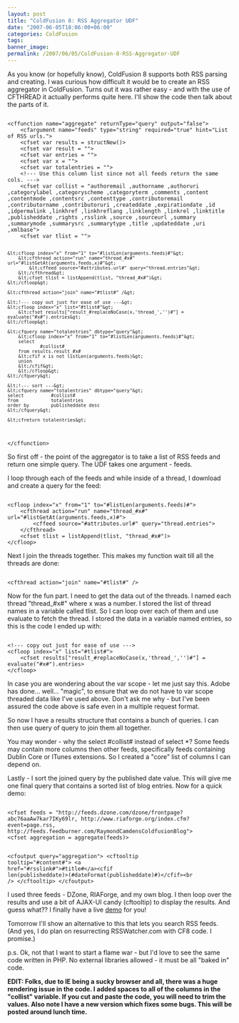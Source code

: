 ```yaml
---
layout: post
title: "ColdFusion 8: RSS Aggregator UDF"
date: "2007-06-05T18:06:00+06:00"
categories: ColdFusion 
tags: 
banner_image: 
permalink: /2007/06/05/ColdFusion-8-RSS-Aggregator-UDF
---
```


As you know (or hopefully know), ColdFusion 8 supports both RSS parsing and creating. I was curious how difficult it would be to create an RSS aggregator in ColdFusion. Turns out it was rather easy - and with the use of CFTHREAD it actually performs quite here. I'll show the code then talk about the parts of it.
<!--more-->
<code>
&lt;cffunction name="aggregate" returnType="query" output="false"&gt;
	&lt;cfargument name="feeds" type="string" required="true" hint="List of RSS urls."&gt;
	&lt;cfset var results = structNew()&gt;
	&lt;cfset var result = ""&gt;
	&lt;cfset var entries = ""&gt;
	&lt;cfset var x = ""&gt;
	&lt;cfset var totalentries = ""&gt;
	&lt;!--- Use this column list since not all feeds return the same cols. ---&gt;
	&lt;cfset var collist = "authoremail ,authorname ,authoruri ,categorylabel ,categoryscheme ,categoryterm ,comments ,content ,contentmode ,contentsrc ,contenttype ,contributoremail ,contributorname ,contributoruri ,createddate ,expirationdate ,id ,idpermalink ,linkhref ,linkhreflang ,linklength ,linkrel ,linktitle ,publisheddate ,rights ,rsslink ,source ,sourceurl ,summary ,summarymode ,summarysrc ,summarytype ,title ,updateddate ,uri ,xmlbase"&gt;
	&lt;cfset var tlist = ""&gt;
	
	&lt;cfloop index="x" from="1" to="#listLen(arguments.feeds)#"&gt;
		&lt;cfthread action="run" name="thread_#x#" url="#listGetAt(arguments.feeds,x)#"&gt;
			&lt;cffeed source="#attributes.url#" query="thread.entries"&gt;
		&lt;/cfthread&gt;
		&lt;cfset tlist = listAppend(tlist, "thread_#x#")&gt;
	&lt;/cfloop&gt;

	&lt;cfthread action="join" name="#tlist#" /&gt;

	&lt;!--- copy out just for ease of use ---&gt;
	&lt;cfloop index="x" list="#tlist#"&gt;
		&lt;cfset results["result_#replaceNoCase(x,'thread_','')#"] = evaluate("#x#").entries&gt;
	&lt;/cfloop&gt;

	&lt;cfquery name="totalentries" dbtype="query"&gt;
		&lt;cfloop index="x" from="1" to="#listLen(arguments.feeds)#"&gt;
		select
		        #collist#
		from results.result_#x#
		&lt;cfif x is not listLen(arguments.feeds)&gt;
		union
		&lt;/cfif&gt;
		&lt;/cfloop&gt;
	&lt;/cfquery&gt;

	&lt;!--- sort ---&gt;
	&lt;cfquery name="totalentries" dbtype="query"&gt;
	select          #collist#
	from            totalentries
	order by        publisheddate desc
	&lt;/cfquery&gt;

	&lt;cfreturn totalentries&gt;
&lt;/cffunction&gt;
</code>

So first off - the point of the aggregator is to take a list of RSS feeds and return one simple query. The UDF takes one argument - feeds. 

I loop through each of the feeds and while inside of a thread, I download and create a query for the feed:

<code>
&lt;cfloop index="x" from="1" to="#listLen(arguments.feeds)#"&gt;
	&lt;cfthread action="run" name="thread_#x#" url="#listGetAt(arguments.feeds,x)#"&gt;
		&lt;cffeed source="#attributes.url#" query="thread.entries"&gt;
	&lt;/cfthread&gt;
	&lt;cfset tlist = listAppend(tlist, "thread_#x#")&gt;
&lt;/cfloop&gt;
</code>

Next I join the threads together. This makes my function wait till all the threads are done:

<code>
&lt;cfthread action="join" name="#tlist#" /&gt;
</code>

Now for the fun part. I need to get the data out of the threads. I named each thread "thread_#x#" where x was a number. I stored the list of thread names in a variable called tlist. So I can loop over each of them and use evaluate to fetch the thread. I stored the data in a variable named entries, so this is the code I ended up with:

<code>
&lt;!--- copy out just for ease of use ---&gt;
&lt;cfloop index="x" list="#tlist#"&gt;
	&lt;cfset results["result_#replaceNoCase(x,'thread_','')#"] = evaluate("#x#").entries&gt;
&lt;/cfloop&gt;
</code>

In case you are wondering about the var scope - let me just say this. Adobe has done... well... "magic", to ensure that we do not have to var scope threaded data like I've used above. Don't ask me why - but I've been assured the code above is safe even in a multiple request format. 

So now I have a results structure that contains a bunch of queries. I can then use query of query to join them all together. 

You may wonder - why the select #collist# instead of select *? Some feeds may contain more columns then other feeds, specifically feeds containing Dublin Core or ITunes extensions. So I created a "core" list of columns I can depend on.

Lastly - I sort the joined query by the published date value. This will give me one final query that contains a sorted list of blog entries. Now for a quick demo:

<code>
&lt;cfset feeds = "http://feeds.dzone.com/dzone/frontpage?abc76aaAw7kar7IKy69lr, http://www.riaforge.org/index.cfm?event=page.rss, http://feeds.feedburner.com/RaymondCamdensColdfusionBlog"&gt;
&lt;cfset aggregation = aggregate(feeds)&gt;

&lt;cfoutput query="aggregation"&gt;
&lt;cftooltip tooltip="#content#"&gt;
&lt;a href="#rsslink#"&gt;#title#&lt;/a&gt;&lt;cfif
len(publisheddate)&gt;(#dateFormat(publisheddate)#)&lt;/cfif&gt;&lt;br /&gt;
&lt;/cftooltip&gt;
&lt;/cfoutput&gt;
</code>

I used three feeds - DZone, RIAForge, and my own blog. I then  loop over the results and use a bit of AJAX-UI candy (cftooltip) to display the results. And guess what?? I finally have a live <a href="http://www.raymondcamden.com/demos/rssagg/test.cfm">demo</a> for you!

Tomorrow I'll show an alternative to this that lets you search RSS feeds. (And yes, I do plan on resurrecting RSSWatcher.com with CF8 code. I promise.)

p.s. Ok, not that I want to start a flame war - but I'd love to see the same code written in PHP. No external libraries allowed - it must be all "baked in" code.

<b>EDIT: Folks, due to IE being a sucky browser and all, there was a huge rendering issue in the code. I added spaces to all of the columns in the "collist" variable. If you cut and paste the code, you will need to trim the values. Also note I have a new version which fixes some bugs. This will be posted around lunch time.</b>